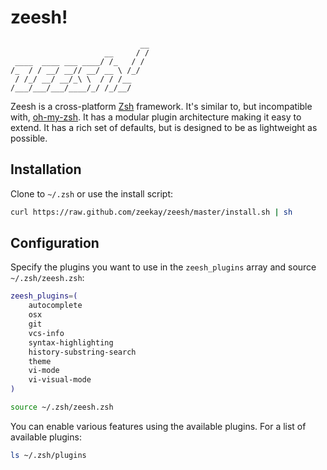 # zeesh!
                                 __
                         __     / /
     ____  ____ ___ ____/ /_   / /
    /_  / / __/ __// __/ __ \ /_/
     / /_/ __/ __/_\ \  / / /__
    /___/___/___/____/_/ /_/__/

Zeesh is a cross-platform [Zsh][zsh] framework. It's similar to, but incompatible
with, [oh-my-zsh][oh-my-zsh]. It has a modular plugin architecture making it
easy to extend. It has a rich set of defaults, but is designed to be as
lightweight as possible.

## Installation
Clone to `~/.zsh` or use the install script:

```sh
curl https://raw.github.com/zeekay/zeesh/master/install.sh | sh
```

## Configuration
Specify the plugins you want to use in the `zeesh_plugins` array and source
`~/.zsh/zeesh.zsh`:

```sh
zeesh_plugins=(
    autocomplete
    osx
    git
    vcs-info
    syntax-highlighting
    history-substring-search
    theme
    vi-mode
    vi-visual-mode
)

source ~/.zsh/zeesh.zsh
```

You can enable various features using the available plugins. For a list of available plugins:

```sh
ls ~/.zsh/plugins
```

[oh-my-zsh]: https://github.com/robbyrussell/oh-my-zsh
[zsh]: http://www.zsh.org
